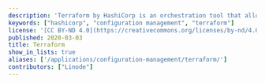 ```yaml
---
description: 'Terraform by HashiCorp is an orchestration tool that allows you to represent your Linode instances and other resources with declarative code inside of config files.'
keywords: ["hashicorp", "configuration management", "terraform"]
license: '[CC BY-ND 4.0](https://creativecommons.org/licenses/by-nd/4.0)'
published: 2020-03-03
title: Terraform
show_in_lists: true
aliases: ['/applications/configuration-management/terraform/']
contributors: ["Linode"]
---
```



